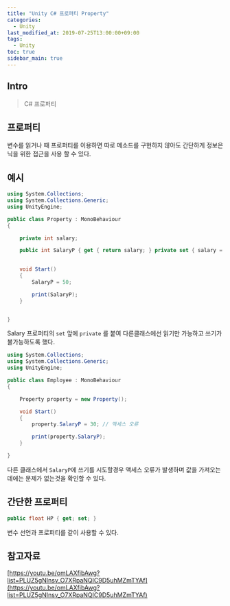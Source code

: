 ```yaml
---
title: "Unity C# 프로퍼티 Property"
categories: 
  - Unity
last_modified_at: 2019-07-25T13:00:00+09:00
tags: 
  - Unity 
toc: true
sidebar_main: true
---
```


## Intro

> C# 프로퍼티


## 프로퍼티

변수를 읽거나 때 프로퍼티를 이용하면 따로 메소드를 구현하지 않아도 간단하게 정보은닉을 위한 접근을 사용 할 수 있다.

## 예시

```c#
using System.Collections;
using System.Collections.Generic;
using UnityEngine;

public class Property : MonoBehaviour
{

    private int salary;

    public int SalaryP { get { return salary; } private set { salary = value; } }

    
    void Start()
    {
        SalaryP = 50;

        print(SalaryP);
    }


}
```
Salary 프로퍼티의 `set` 앞에 `private` 를 붙여 다른클래스에선 읽기만 가능하고 쓰기가 불가능하도록 했다.

```c#
using System.Collections;
using System.Collections.Generic;
using UnityEngine;

public class Employee : MonoBehaviour
{

    Property property = new Property();

    void Start()
    {
        property.SalaryP = 30; // 액세스 오류

        print(property.SalaryP);
    }

}
```

다른 클래스에서 `SalaryP`에 쓰기를 시도할경우 액세스 오류가 발생하며 값을 가져오는데에는 문제가 없는것을 확인할 수 있다.

## 간단한 프로퍼티

```c#
public float HP { get; set; }
```

변수 선언과 프로퍼티를 같이 사용할 수 있다.


## 참고자료

[https://youtu.be/omLAXfibAwg?list=PLUZ5gNInsv_O7XRpaNQIC9D5uhMZmTYAf](https://youtu.be/omLAXfibAwg?list=PLUZ5gNInsv_O7XRpaNQIC9D5uhMZmTYAf)

